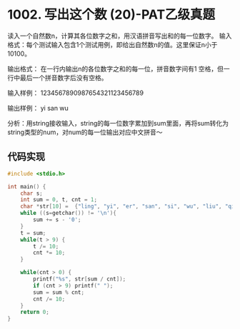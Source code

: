 # 1002. 写出这个数 (20)-PAT乙级真题
读入一个自然数n，计算其各位数字之和，用汉语拼音写出和的每一位数字。
输入格式：每个测试输入包含1个测试用例，即给出自然数n的值。这里保证n小于10100。

输出格式：
在一行内输出n的各位数字之和的每一位，拼音数字间有1 空格，但一行中最后一个拼音数字后没有空格。

输入样例：
1234567890987654321123456789

输出样例：
yi san wu

分析：用string接收输入，string的每一位数字累加到sum里面，再将sum转化为string类型的num，对num的每一位输出对应中文拼音～

## 代码实现
```cpp
#include <stdio.h>

int main() {
    char s;
    int sum = 0, t, cnt = 1;
    char *str[10] =  {"ling", "yi", "er", "san", "si", "wu", "liu", "qi", "ba", "jiu"};
    while ((s=getchar()) != '\n'){
        sum += s - '0';
    }
    t = sum;
    while(t > 9) {
        t /= 10;
        cnt *= 10;
    }

    while(cnt > 0) {
        printf("%s", str[sum / cnt]);
        if (cnt > 9) printf(" ");
        sum = sum % cnt;
        cnt /= 10;
    }
    return 0;
}
```
